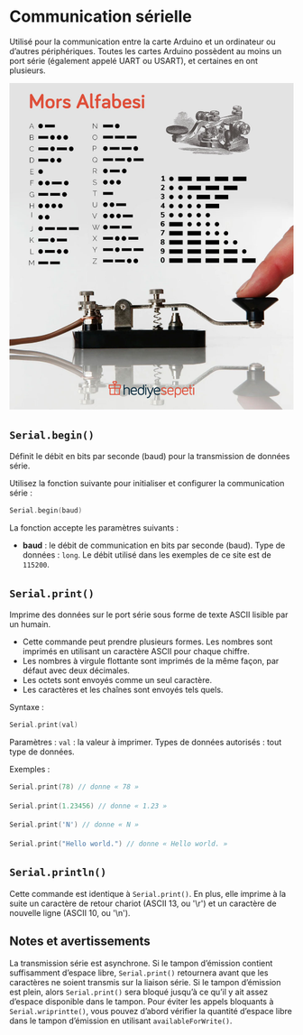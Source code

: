 # Communication sérielle

Utilisé pour la communication entre la carte Arduino et un ordinateur ou d’autres périphériques.
Toutes les cartes Arduino possèdent au moins un port série (également appelé UART ou USART), et certaines en ont plusieurs.

![](./code_morse.jpg)

## `Serial.begin()`

Définit le débit en bits par seconde (baud) pour la transmission de données série. 

Utilisez la fonction suivante pour initialiser et configurer la communication série :
```cpp
Serial.begin(baud)
```
La fonction accepte les paramètres suivants :
- **baud** : le débit de communication en bits par seconde (baud). Type de données : `long`. Le débit utilisé dans les exemples de ce site est de `115200`.


## `Serial.print()`

Imprime des données sur le port série sous forme de texte ASCII lisible par un humain.
- Cette commande peut prendre plusieurs formes. Les nombres sont imprimés en utilisant un caractère ASCII pour chaque chiffre.
- Les nombres à virgule flottante sont imprimés de la même façon, par défaut avec deux décimales.
- Les octets sont envoyés comme un seul caractère.
- Les caractères et les chaînes sont envoyés tels quels.

Syntaxe :
```cpp
Serial.print(val)
```
Paramètres :
`val` : la valeur à imprimer. Types de données autorisés : tout type de données.

Exemples :
```cpp
Serial.print(78) // donne « 78 »

Serial.print(1.23456) // donne « 1.23 »

Serial.print('N') // donne « N »

Serial.print("Hello world.") // donne « Hello world. »
```

## `Serial.println()`

Cette commande est identique à `Serial.print()`. En plus, elle imprime à la suite un caractère de retour chariot (ASCII 13, ou '\r') et un caractère de nouvelle ligne (ASCII 10, ou '\n').

## Notes et avertissements

La transmission série est asynchrone. Si le tampon d’émission contient suffisamment d’espace libre, `Serial.print()` retournera avant que les caractères ne soient transmis sur la liaison série.
Si le tampon d’émission est plein, alors `Serial.print()` sera bloqué jusqu’à ce qu’il y ait assez d’espace disponible dans le tampon.
Pour éviter les appels bloquants à `Serial.wriprintte()`, vous pouvez d’abord vérifier la quantité d’espace libre dans le tampon d’émission en utilisant `availableForWrite()`.
